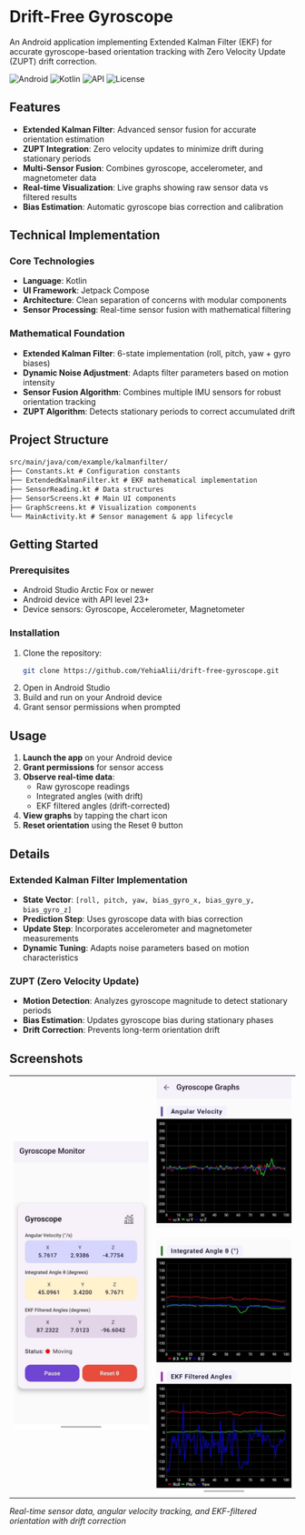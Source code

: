 # Drift-Free Gyroscope

An Android application implementing Extended Kalman Filter (EKF) for accurate gyroscope-based orientation tracking with Zero Velocity Update (ZUPT) drift correction.

![Android](https://img.shields.io/badge/Platform-Android-green.svg)
![Kotlin](https://img.shields.io/badge/Language-Kotlin-blue.svg)
![API](https://img.shields.io/badge/API-23%2B-brightgreen.svg)
![License](https://img.shields.io/badge/License-MIT-yellow.svg)

## Features

- **Extended Kalman Filter**: Advanced sensor fusion for accurate orientation estimation
- **ZUPT Integration**: Zero velocity updates to minimize drift during stationary periods  
- **Multi-Sensor Fusion**: Combines gyroscope, accelerometer, and magnetometer data
- **Real-time Visualization**: Live graphs showing raw sensor data vs filtered results
- **Bias Estimation**: Automatic gyroscope bias correction and calibration

## Technical Implementation

### Core Technologies
- **Language**: Kotlin
- **UI Framework**: Jetpack Compose  
- **Architecture**: Clean separation of concerns with modular components
- **Sensor Processing**: Real-time sensor fusion with mathematical filtering

### Mathematical Foundation
- **Extended Kalman Filter**: 6-state implementation (roll, pitch, yaw + gyro biases)
- **Dynamic Noise Adjustment**: Adapts filter parameters based on motion intensity
- **Sensor Fusion Algorithm**: Combines multiple IMU sensors for robust orientation tracking
- **ZUPT Algorithm**: Detects stationary periods to correct accumulated drift

## Project Structure

```
src/main/java/com/example/kalmanfilter/
├── Constants.kt # Configuration constants
├── ExtendedKalmanFilter.kt # EKF mathematical implementation
├── SensorReading.kt # Data structures
├── SensorScreens.kt # Main UI components
├── GraphScreens.kt # Visualization components
└── MainActivity.kt # Sensor management & app lifecycle
```

## Getting Started

### Prerequisites
- Android Studio Arctic Fox or newer
- Android device with API level 23+
- Device sensors: Gyroscope, Accelerometer, Magnetometer

### Installation
1. Clone the repository:
   ```bash
   git clone https://github.com/YehiaAlii/drift-free-gyroscope.git
   ```
2. Open in Android Studio
3. Build and run on your Android device
4. Grant sensor permissions when prompted

## Usage

1. **Launch the app** on your Android device
2. **Grant permissions** for sensor access
3. **Observe real-time data**:
   - Raw gyroscope readings
   - Integrated angles (with drift)
   - EKF filtered angles (drift-corrected)
4. **View graphs** by tapping the chart icon
5. **Reset orientation** using the Reset θ button

## Details

### Extended Kalman Filter Implementation
- **State Vector**: `[roll, pitch, yaw, bias_gyro_x, bias_gyro_y, bias_gyro_z]`
- **Prediction Step**: Uses gyroscope data with bias correction
- **Update Step**: Incorporates accelerometer and magnetometer measurements
- **Dynamic Tuning**: Adapts noise parameters based on motion characteristics

### ZUPT (Zero Velocity Update)
- **Motion Detection**: Analyzes gyroscope magnitude to detect stationary periods
- **Bias Estimation**: Updates gyroscope bias during stationary phases
- **Drift Correction**: Prevents long-term orientation drift

## Screenshots

<table>
  <tr>
    <td align="center">
      <img src="screenshots/main_screen.jpg" width="280" alt="Main Sensor Screen">
    </td>
    <td align="center">
      <img src="screenshots/angular_velocity_graph.jpg" width="280" alt="Angular Velocity Graph">
      <br><br>
      <img src="screenshots/integrated_filtered_angles_graph.png" width="280" alt="Integrated and EKF Filtered Data">
    </td>
  </tr>
</table>

*Real-time sensor data, angular velocity tracking, and EKF-filtered orientation with drift correction*
